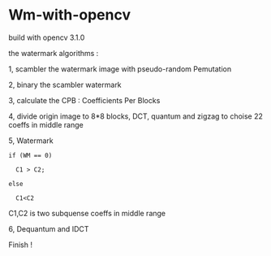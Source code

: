 # Wm-with-opencv

build with opencv 3.1.0

the watermark algorithms :

 1, scambler the watermark image with pseudo-random Pemutation
 
 2, binary the scambler watermark
 
 3, calculate the CPB : Coefficients Per Blocks
 
 4, divide origin image to 8*8 blocks, DCT, quantum and zigzag to choise 22 coeffs in middle range
 
 5, Watermark 
 
    if (WM == 0)
    
      C1 > C2;
      
    else
    
      C1<C2
      
  C1,C2 is two subquense coeffs in middle range  
  
  6, Dequantum and IDCT
  
  Finish !
